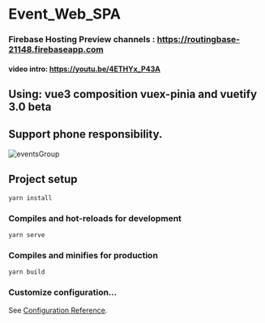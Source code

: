 # Event_Web_SPA
### Firebase Hosting Preview channels : https://routingbase-21148.firebaseapp.com

#### video intro: https://youtu.be/4ETHYx_P43A
## Using: vue3 composition vuex-pinia and vuetify 3.0 beta
## Support phone responsibility.
![eventsGroup](https://user-images.githubusercontent.com/51271834/184530333-ede884ee-af89-4f25-9c84-f6f8f3c9c593.png)



## Project setup
```
yarn install
```

### Compiles and hot-reloads for development
```
yarn serve
```

### Compiles and minifies for production
```
yarn build
```

### Customize configuration...
See [Configuration Reference](https://cli.vuejs.org/config/).
